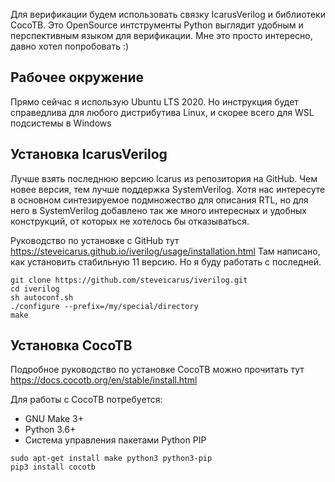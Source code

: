 
Для верификации будем использовать связку IcarusVerilog и библиотеки CocoTB.
Это OpenSource интструменты
Python выглядит удобным и перспективным языком для верификации.
Мне это просто интересно, давно хотел попробовать :)

## Рабочее окружение

Прямо сейчас я использую Ubuntu LTS 2020.
Но инструкция будет справедлива для любого дистрибутива Linux, и скорее всего для WSL подсистемы в Windows

## Установка IcarusVerilog

Лучше взять последнюю версию Icarus из репозитория на GitHub.
Чем новее версия, тем лучше поддержка SystemVerilog.
Хотя нас интересуте в основном синтезируемое подмножество для описания RTL, но для него в SystemVerilog добавлено
так же много интересных и удобных конструкций, от которых не хотелось бы отказываться.

Руководство по установке c GitHub тут https://steveicarus.github.io/iverilog/usage/installation.html
Там написано, как установить стабильную 11 версию. Но я буду работать с последней.

```
git clone https://github.com/steveicarus/iverilog.git
cd iverilog
sh autoconf.sh
./configure --prefix=/my/special/directory
make
```

## Установка CocoTB

Подробное руководство по установке CocoTB можно прочитать тут https://docs.cocotb.org/en/stable/install.html

Для работы с CocoTB потребуется:
- GNU Make 3+
- Python 3.6+
- Система управления пакетами Python PIP

```
sudo apt-get install make python3 python3-pip
pip3 install cocotb
```